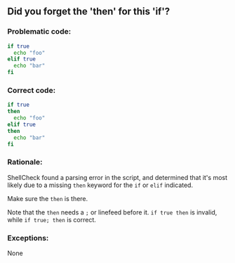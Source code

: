 ## Did you forget the 'then' for this 'if'?

### Problematic code:

```sh
if true
  echo "foo"
elif true
  echo "bar"
fi
```

### Correct code:

```sh
if true
then
  echo "foo"
elif true
then
  echo "bar"
fi
```

### Rationale:

ShellCheck found a parsing error in the script, and determined that it's most likely due to a missing `then` keyword for the `if` or `elif` indicated.

Make sure the `then` is there. 

Note that the `then` needs a `;` or linefeed before it. `if true then` is invalid, while `if true; then` is correct.

### Exceptions:

None
